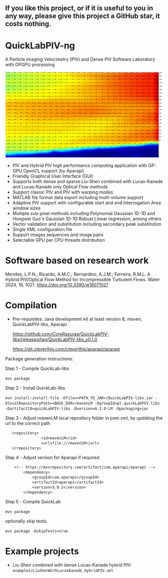 ## If you like this project, or if it is useful to you in any way, please give this project a GitHub star, it costs nothing.

# QuickLabPIV-ng
A Particle Imaging Velocimetry (PIV) and Dense PIV Software Laboratory with GPGPU processing

![QuickLabPIV-ng](images/Cover.png?raw=true)

- PIV and Hybrid PIV high performance computing application with GP-GPU OpenCL support (by Aparapi)
- Friendly Graphical User Interface (GUI)
- Supports both dense and sparse Liu-Shen combined with Lucas-Kanade and Lucas-Kanade only Optical Flow methods
- Support classic PIV and PIV with warping modes
- MATLAB file format data export including multi-volume support
- Adaptive PIV support with configurable start and end Interrogation Area window sizes
- Multiple sub-pixel methods including Polynomial Gaussian 1D-1D and Hongwei Guo's Gaussian 1D-1D Robust Linear regression, among others
- Vector validation and substitution including secondary peak substitution
- Single XML configuration file
- Support images sequences and image pairs
- Selectable GPU per CPU threads distribution

# Software based on research work
Mendes, L.P.N.; Ricardo, A.M.C.; Bernardino, A.J.M.; Ferreira, R.M.L. A Hybrid PIV/Optical Flow Method for Incompressible Turbulent Flows. Water 2024, 16, 1021. https://doi.org/10.3390/w16071021 

# Compilation
- Pre-requisites:
  Java development kit at least version 8, maven, QuickLabPIV-libs, Aparapi
  
  https://github.com/CoreRasurae/QuickLabPIV-libs/releases/tag/QuickLabPIV-libs_v0.1.0

  https://git.cleverthis.com/cleverthis/aparapi/aparapi

Package generation instructions:

Step 1 - Compile QuickLab-libs

```mvn package```

Step 2 - Install QuickLab-libs

```mvn install:install-file -Dfile=<PATH_TO_JAR>/QuickLabPIV-libs.jar -DlocalRepositoryPath=<BASE_DIR>/mavenLM -DgroupId=pt.quickLabPIV.libs -DartifactId=quickLabPIV-libs -Dversion=0.1.0-LM -Dpackaging=jar```

Step 3 - Adjust mavenLM local repository folder in pom.xml, by updating the url to the correct path
```
   <repository>
                <id>mavenLM</id>
                <url>file:///mavenLM</url>
   </repository>
```

Step 4 - Adjust version for Aparapi if required
```
    <!-- https://mvnrepository.com/artifact/com.aparapi/aparapi -->
		<dependency>
		    <groupId>com.aparapi</groupId>
		    <artifactId>aparapi</artifactId>
		    <version>3.0.2</version>
		</dependency>
```

Step 5 - Compile QuickLab

```mvn package```

optionally skip tests:

```mvn package -DskipTests=true```

# Example projects
- Liu-Shen combined with dense Lucas-Kanade hybrid PIV:
  ```examples/LiuShenWithLucasKanade_HybridPIV.xml```
